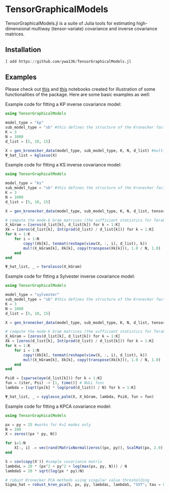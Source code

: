 # TensorGraphicalModels
TensorGraphicalModels.jl is a suite of Julia tools for estimating high-dimensional multiway (tensor-variate) covariance and inverse covariance matrices.

## Installation
```julia
] add https://github.com/ywa136/TensorGraphicalModels.jl
```

## Examples
Please check out [this](https://colab.research.google.com/drive/1dBkp2bOhEDwm6oHKbbH1T77__kRPyzjr?usp=sharing) and [this](https://colab.research.google.com/drive/1S-6toMt9e4HEzzG-oi6UE0i288sxT1t5?usp=sharing) notebooks created for illustration of some functionalities of the package. Here are some basic examples as well:

Example code for fitting a KP inverse covariance model:
```julia
using TensorGraphicalModels

model_type = "kp"
sub_model_type = "sb" #this defines the structure of the Kronecker factors, sb = star-block
K = 3
N = 1000
d_list = [5, 10, 15]

X = gen_kronecker_data(model_type, sub_model_type, K, N, d_list) #multi-dimensional array (tensor) of dimension d_1 × … × d_K × N
Ψ_hat_list = kglasso(X)
```

Example code for fitting a KS inverse covariance model:
```julia
using TensorGraphicalModels

model_type = "ks"
sub_model_type = "sb" #this defines the structure of the Kronecker factors, sb = star-block
K = 3
N = 1000
d_list = [5, 10, 15]

X = gen_kronecker_data(model_type, sub_model_type, K, N, d_list, tensorize_out = false) #matrix of dimension d × N

# compute the mode-k Gram matrices (the sufficient statistics for TeraLasso)
X_kGram = [zeros(d_list[k], d_list[k]) for k = 1:K]
Xk = [zeros(d_list[k], Int(prod(d_list) / d_list[k])) for k = 1:K]
for k = 1:K
    for i = 1:N
        copy!(Xk[k], tenmat(reshape(view(X, :, i), d_list), k))
        mul!(X_kGram[k], Xk[k], copy(transpose(Xk[k])), 1.0 / N, 1.0)
    end
end

Ψ_hat_list, _ = teralasso(X_kGram)
```

Example code for fitting a Sylvester inverse covariance model:
```julia
using TensorGraphicalModels

model_type = "sylvester"
sub_model_type = "sb" #this defines the structure of the Kronecker factors, sb = star-block
K = 3
N = 1000
d_list = [5, 10, 15]

X = gen_kronecker_data(model_type, sub_model_type, K, N, d_list, tensorize_out = false) #matrix of dimension d × N

# compute the mode-k Gram matrices (the sufficient statistics for TeraLasso)
X_kGram = [zeros(d_list[k], d_list[k]) for k = 1:K]
Xk = [zeros(d_list[k], Int(prod(d_list) / d_list[k])) for k = 1:K]
for k = 1:K
    for i = 1:N
        copy!(Xk[k], tenmat(reshape(view(X, :, i), d_list), k))
        mul!(X_kGram[k], Xk[k], copy(transpose(Xk[k])), 1.0 / N, 1.0)
    end
end

Psi0 = [sparse(eye(d_list[k])) for k = 1:K]
fun = (iter, Psi) -> [1, time()] # NULL func
lambda = [sqrt(px[k] * log(prod(d_list)) / N) for k = 1:K] 

Ψ_hat_list, _ = syglasso_palm(X, X_kGram, lambda, Psi0, fun = fun)
```

Example code for fitting a KPCA covariance model:
```julia
using TensorGraphicalModels

px = py = 25 #works for K=2 modes only
N = 100
X = zeros((px * py, N))

for i=1:N
    X[:, i] .= vec(rand(MatrixNormal(zeros((px, py)), ScalMat(px, 2.0), ScalMat(py, 4.0))))
end

S = cov(copy(X')) #sample covariance matrix
lambdaL = 20 * (px^2 + py^2 + log(max(px, py, N))) / N
lambdaS = 20 * sqrt(log(px * py)/N)

# robust Kronecker PCA methods using singular value thresholding
Sigma_hat = robust_kron_pca(S, px, py, lambdaL, lambdaS, "SVT"; tau = 0.5, r = 5)
```
